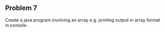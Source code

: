 ## Problem 7
Create a java program involving an array e.g. 
printing output in array format in console.